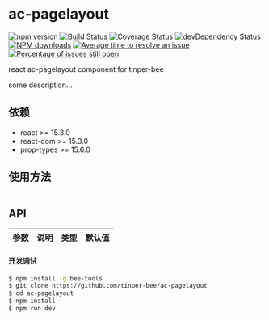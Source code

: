 # ac-pagelayout

[![npm version](https://img.shields.io/npm/v/ac-pagelayout.svg)](https://www.npmjs.com/package/ac-pagelayout)
[![Build Status](https://img.shields.io/travis/tinper-bee/ac-pagelayout/master.svg)](https://travis-ci.org/tinper-bee/ac-pagelayout)
[![Coverage Status](https://coveralls.io/repos/github/tinper-bee/ac-pagelayout/badge.svg?branch=master)](https://coveralls.io/github/tinper-bee/ac-pagelayout?branch=master)
[![devDependency Status](https://img.shields.io/david/dev/tinper-bee/ac-pagelayout.svg)](https://david-dm.org/tinper-bee/ac-pagelayout#info=devDependencies)
[![NPM downloads](http://img.shields.io/npm/dm/ac-pagelayout.svg?style=flat)](https://npmjs.org/package/ac-pagelayout)
[![Average time to resolve an issue](http://isitmaintained.com/badge/resolution/tinper-bee/ac-pagelayout.svg)](http://isitmaintained.com/project/tinper-bee/ac-pagelayout "Average time to resolve an issue")
[![Percentage of issues still open](http://isitmaintained.com/badge/open/tinper-bee/ac-pagelayout.svg)](http://isitmaintained.com/project/tinper-bee/ac-pagelayout "Percentage of issues still open")


react ac-pagelayout component for tinper-bee

some description...

## 依赖

- react >= 15.3.0
- react-dom >= 15.3.0
- prop-types >= 15.6.0

## 使用方法

```js

```



## API

|参数|说明|类型|默认值|
|:--|:---:|:--:|---:|

#### 开发调试

```sh
$ npm install -g bee-tools
$ git clone https://github.com/tinper-bee/ac-pagelayout
$ cd ac-pagelayout
$ npm install
$ npm run dev
```

